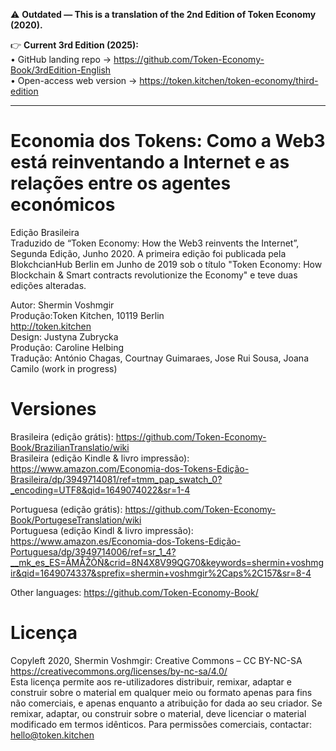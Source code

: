 ⚠️ **Outdated — This is a translation of the 2nd Edition of Token Economy (2020).**

👉 **Current 3rd Edition (2025):**  
• GitHub landing repo → <https://github.com/Token-Economy-Book/3rdEdition-English>  
• Open-access web version → <https://token.kitchen/token-economy/third-edition>

----

# Economia dos Tokens: Como a Web3 está reinventando a Internet e as relações entre os agentes económicos<br>
Edição Brasileira <br>
Traduzido de “Token Economy: How the Web3 reinvents the Internet”, Segunda Edição, Junho 2020. A primeira edição foi publicada pela BlokchcianHub Berlin em Junho de 2019 sob o título "Token Economy: How Blockchain & Smart contracts revolutionize the Economy" e teve duas edições alteradas.

Autor: Shermin Voshmgir <br>
Produção:Token Kitchen, 10119 Berlin <br>
http://token.kitchen<br>
Design: Justyna Zubrycka <br>
Produção: Caroline Helbing<br>
Tradução: António Chagas, Courtnay Guimaraes, Jose Rui Sousa, Joana Camilo (work in progress)

# Versiones

Brasileira (edição grátis): https://github.com/Token-Economy-Book/BrazilianTranslatio/wiki<br>
Brasileira (edição Kindle & livro impressão): https://www.amazon.com/Economia-dos-Tokens-Edição-Brasileira/dp/3949714081/ref=tmm_pap_swatch_0?_encoding=UTF8&qid=1649074022&sr=1-4<br>

Portuguesa (edição grátis): https://github.com/Token-Economy-Book/PortugeseTranslation/wiki<br>
Portuguesa (edição Kindl & livro impressão): https://www.amazon.es/Economia-dos-Tokens-Edição-Portuguesa/dp/3949714006/ref=sr_1_4?__mk_es_ES=ÅMÅŽÕÑ&crid=8N4X8V99QG70&keywords=shermin+voshmgir&qid=1649074337&sprefix=shermin+voshmgir%2Caps%2C157&sr=8-4<br>

Other languages: https://github.com/Token-Economy-Book/<br>


# Licença
Copyleft 2020, Shermin Voshmgir: Creative Commons – CC BY-NC-SA<br>
https://creativecommons.org/licenses/by-nc-sa/4.0/ <br>
Esta licença permite aos re-utilizadores distribuir, remixar, adaptar e construir sobre o material em qualquer meio ou formato apenas para fins não comerciais, e apenas enquanto a atribuição for dada ao seu criador. Se remixar, adaptar, ou construir sobre o material, deve licenciar o material modificado em termos idênticos. Para permissões comerciais, contactar: hello@token.kitchen

